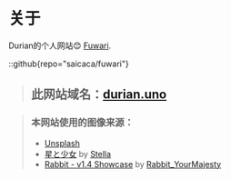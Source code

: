 # 关于
Durian的个人网站😊 [Fuwari](https://github.com/saicaca/fuwari).

::github{repo="saicaca/fuwari"}

> ## 此网站域名：[durian.uno](http://durian.uno)





> ### 本网站使用的图像来源：
> - [Unsplash](https://unsplash.com/)
> - [星と少女](https://www.pixiv.net/artworks/108916539) by [Stella](https://www.pixiv.net/users/93273965)
> - [Rabbit - v1.4 Showcase](https://civitai.com/posts/586908) by [Rabbit_YourMajesty](https://civitai.com/user/Rabbit_YourMajesty)